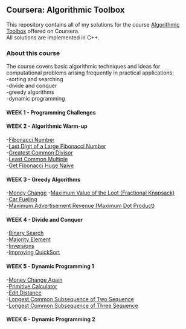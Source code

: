 ## Coursera: Algorithmic Toolbox

This repository contains all of my solutions for the course [Algorithmic Toolbox](https://www.coursera.org/learn/algorithmic-toolbox/) offered on Coursera.  
All solutions are implemented in C++.

### About this course

The course covers basic algorithmic techniques and ideas for computational problems arising frequently in practical applications:  
   -sorting and searching  
   -divide and conquer  
   -greedy algorithms  
   -dynamic programming
    
#### WEEK 1 - Programming Challenges
#### WEEK 2 - Algorithmic Warm-up  
   -[Fibonacci Number](https://github.com/Svetlaaan/Algorithmic_Toolbox/blob/master/week%202/fibonacci.cpp)  
   -[Last Digit of a Large Fibonacci Number](https://github.com/Svetlaaan/Algorithmic_Toolbox/blob/master/week%202/last_digit.cpp)  
   -[Greatest Common Divisor](https://github.com/Svetlaaan/Algorithmic_Toolbox/blob/master/week%202/GreatestCommonDivisor.cpp)  
   -[Least Common Multiple](https://github.com/Svetlaaan/Algorithmic_Toolbox/blob/master/week%202/LeastCommonMultiple.cpp)  
   -[Get Fibonacci Huge Naive](https://github.com/Svetlaaan/Algorithmic_Toolbox/blob/master/week%202/Pisano.cpp)
#### WEEK 3 - Greedy Algorithms  
-[Money Change](https://github.com/Svetlaaan/Algorithmic_Toolbox/blob/master/week%203/1_money_change.cpp)
-[Maximum Value of the Loot (Fractional Knapsack)](https://github.com/Svetlaaan/Algorithmic_Toolbox/blob/master/week%203/2_maximum_value_of_the_loot.cpp)  
-[Car Fueling](https://github.com/Svetlaaan/Algorithmic_Toolbox/blob/master/week%203/3_car_fueling.cpp)  
-[Maximum Advertisement Revenue (Maximum Dot Product)](https://github.com/Svetlaaan/Algorithmic_Toolbox/blob/master/week%203/4_maximum_advertisement_revenue.cpp)  
#### WEEK 4 - Divide and Conquer  
-[Binary Search](https://github.com/Svetlaaan/Algorithmic_Toolbox/blob/master/week%204/1_binary_search.cpp)  
-[Majority Element](https://github.com/Svetlaaan/Algorithmic_Toolbox/blob/master/week%204/2_majority_element.cpp)  
-[Inversions](https://github.com/Svetlaaan/Algorithmic_Toolbox/blob/master/week%204/inversion.cpp)  
-[Improving QuickSort](https://github.com/Svetlaaan/Algorithmic_Toolbox/blob/master/week%204/sorting.cpp)
#### WEEK 5 - Dynamic Programming 1  
-[Money Change Again](https://github.com/Svetlaaan/Algorithmic_Toolbox/blob/master/week%205/money_change.cpp)  
-[Primitive Calculator](https://github.com/Svetlaaan/Algorithmic_Toolbox/blob/master/week%205/primitive_calculator.cpp)  
-[Edit Distance](https://github.com/Svetlaaan/Algorithmic_Toolbox/blob/master/week%205/edit_distance.cpp)  
-[Longest Common Subsequence of Two Sequence](https://github.com/Svetlaaan/Algorithmic_Toolbox/blob/master/week%205/lcm_two.cpp)  
-[Longest Common Subsequence of Three Sequence](https://github.com/Svetlaaan/Algorithmic_Toolbox/blob/master/week%205/lcm_three.cpp)
#### WEEK 6 - Dynamic Programming 2
